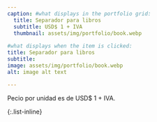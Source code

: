 ```yaml
---
caption: #what displays in the portfolio grid:
  title: Separador para libros
  subtitle: USD$ 1 + IVA
  thumbnail: assets/img/portfolio/book.webp
  
#what displays when the item is clicked:
title: Separador para libros
subtitle:
image: assets/img/portfolio/book.webp
alt: image alt text

---
```


Pecio por unidad es de USD$ 1 + IVA.

{:.list-inline} 

